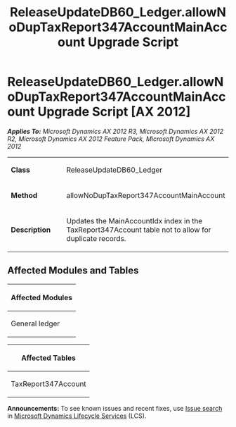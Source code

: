 ﻿---
title: ReleaseUpdateDB60_Ledger.allowNoDupTaxReport347AccountMainAccount Upgrade Script
TOCTitle: ReleaseUpdateDB60_Ledger.allowNoDupTaxReport347AccountMainAccount Upgrade Script
ms:assetid: a436d05a-01ea-b580-ef44-343198c335df
ms:mtpsurl: https://msdn.microsoft.com/en-us/library/JJ736809(v=AX.60)
ms:contentKeyID: 49710240
ms.date: 05/18/2015
mtps_version: v=AX.60
---

# ReleaseUpdateDB60\_Ledger.allowNoDupTaxReport347AccountMainAccount Upgrade Script [AX 2012]


_**Applies To:** Microsoft Dynamics AX 2012 R3, Microsoft Dynamics AX 2012 R2, Microsoft Dynamics AX 2012 Feature Pack, Microsoft Dynamics AX 2012_

<table>
<colgroup>
<col style="width: 50%" />
<col style="width: 50%" />
</colgroup>
<tbody>
<tr class="odd">
<td><p><strong>Class</strong></p></td>
<td><p>ReleaseUpdateDB60_Ledger</p></td>
</tr>
<tr class="even">
<td><p><strong>Method</strong></p></td>
<td><p>allowNoDupTaxReport347AccountMainAccount</p></td>
</tr>
<tr class="odd">
<td><p><strong>Description</strong></p></td>
<td><p>Updates the MainAccountIdx index in the TaxReport347Account table not to allow for duplicate records.</p></td>
</tr>
</tbody>
</table>


## Affected Modules and Tables

<table>
<colgroup>
<col style="width: 100%" />
</colgroup>
<thead>
<tr class="header">
<th><p>Affected Modules</p></th>
</tr>
</thead>
<tbody>
<tr class="odd">
<td><p>General ledger</p></td>
</tr>
</tbody>
</table>


<table>
<colgroup>
<col style="width: 100%" />
</colgroup>
<thead>
<tr class="header">
<th><p>Affected Tables</p></th>
</tr>
</thead>
<tbody>
<tr class="odd">
<td><p>TaxReport347Account</p></td>
</tr>
</tbody>
</table>

  
**Announcements:** To see known issues and recent fixes, use [Issue search](http://go.microsoft.com/fwlink/?linkid=389258) in [Microsoft Dynamics Lifecycle Services](http://go.microsoft.com/fwlink/?linkid=306505) (LCS).

